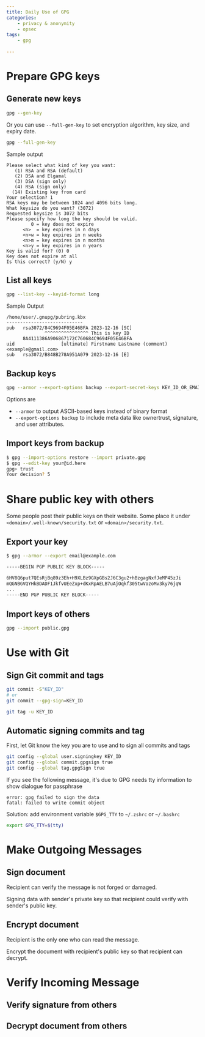 ```yaml
---
title: Daily Use of GPG
categories:
    - privacy & anonymity 
    - opsec
tags:
    - gpg 
  
---
```


# Prepare GPG keys 

## Generate new keys
```sh
gpg --gen-key
```

Or you can use `--full-gen-key` to set encryption algorithm, key size, and expiry date.

```sh
gpg --full-gen-key 
```

Sample output

```text
Please select what kind of key you want:
   (1) RSA and RSA (default)
   (2) DSA and Elgamal
   (3) DSA (sign only)
   (4) RSA (sign only)
  (14) Existing key from card
Your selection? 1
RSA keys may be between 1024 and 4096 bits long.
What keysize do you want? (3072)
Requested keysize is 3072 bits
Please specify how long the key should be valid.
         0 = key does not expire
      <n>  = key expires in n days
      <n>w = key expires in n weeks
      <n>m = key expires in n months
      <n>y = key expires in n years
Key is valid for? (0) 0
Key does not expire at all
Is this correct? (y/N) y
```

## List all keys 

```sh
gpg --list-key --keyid-format long
```

Sample Output
```text
/home/user/.gnupg/pubring.kbx
----------------------------
pub   rsa3072/84C9694F05E46BFA 2023-12-16 [SC]
              ^^^^^^^^^^^^^^^^ This is key ID
      8A4111386A906867172C760684C9694F05E46BFA
uid                 [ultimate] Firstname Lastname (comment) <example@gmail.com>
sub   rsa3072/B848B278A951A079 2023-12-16 [E]
```

## Backup keys 

```sh
gpg --armor --export-options backup --export-secret-keys KEY_ID_OR_EMAIL > private.gpg 
```

Options are 

- `--armor` to output ASCII-based keys instead of binary format
- `--export-options backup` to include meta data like ownertrust, signature, and user attributes.

## Import keys from backup

```sh
$ gpg --import-options restore --import private.gpg
$ gpg --edit-key your@id.here
gpg> trust
Your decision? 5
```

# Share public key with others


Some people post their public keys on their website. Some place it under `<domain>/.well-known/security.txt` or `<domain>/security.txt`.

## Export your key


```sh
$ gpg --armor --export email@example.com

-----BEGIN PGP PUBLIC KEY BLOCK-----

6HV8Q6put7QEsRjBq89z3Eh+H9XLBz9GXpGBs2J6C3gu2+hBzgagNxfJeMP45zJi
mQGNBGVQYHkBDADF1JkfvUEeZxp+dKxRpAELB7uAjOqkf305twVozoMv3ky76jqW
...
-----END PGP PUBLIC KEY BLOCK-----
```

## Import keys of others

```sh 
gpg --import public.gpg
```

# Use with Git

## Sign Git commit and tags

```sh
git commit -S"KEY_ID"
# or 
git commit --gpg-sign=KEY_ID

git tag -u KEY_ID
```

## Automatic signing commits and tag

First, let Git know the key you are to use and to sign all commits and tags
```sh
git config --global user.signingkey KEY_ID
git config --global commit.gpgsign true 
git config --global tag.gpgSign true
```

If you see the following message, it's due to GPG needs tty information to show dialogue for passphrase
```text
error: gpg failed to sign the data
fatal: failed to write commit object
```

Solution: add environment variable `$GPG_TTY` to `~/.zshrc` or `~/.bashrc`
```sh
export GPG_TTY=$(tty)
```


# Make Outgoing Messages

## Sign document
Recipient can verify the message is not forged or damaged. 

Signing data with sender's private key so that recipient could verify with sender's public key. 

## Encrypt document
Recipient is the only one who can read the message.

Encrypt the document with recipient's public key so that recipient can decrypt.





# Verify Incoming Message 

## Verify signature from others 


## Decrypt document from others

